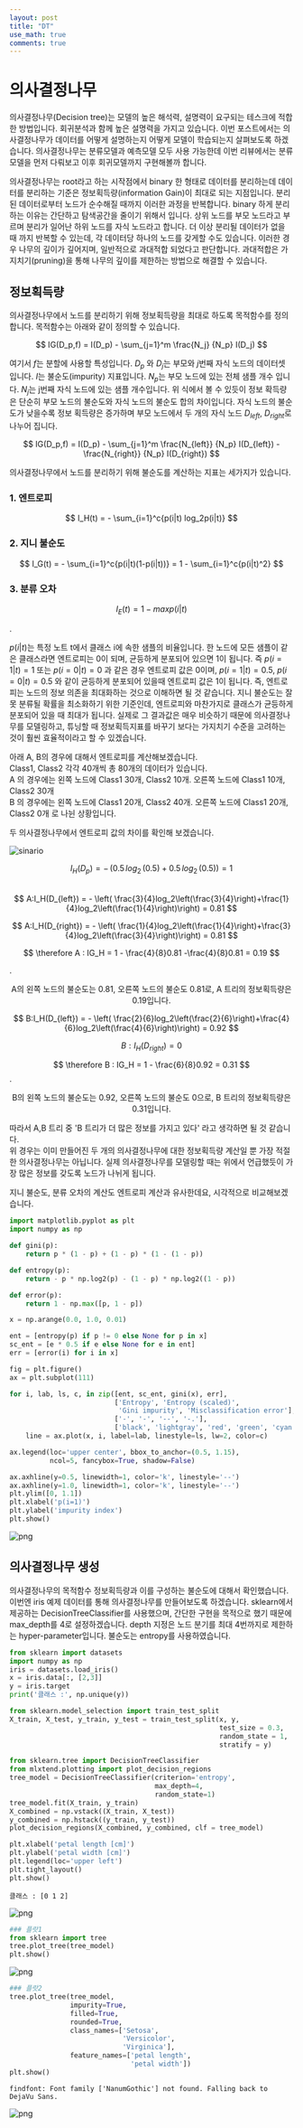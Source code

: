```yaml
---
layout: post
title: "DT"
use_math: true
comments: true
---
```


# 의사결정나무

의사결정나무(Decision tree)는 모델의 높은 해석력, 설명력이 요구되는 테스크에 적합한 방법입니다. 회귀분석과 함께 높은 설명력을 가지고 있습니다. 이번 포스트에서는 의사결정나무가 데이터를 어떻게 설명하는지 어떻게 모델이 학습되는지 살펴보도록 하겠습니다. 의사결정나무는 분류모델과 예측모델 모두 사용 가능한데 이번 리뷰에서는 분류 모델을 먼저 다뤄보고 이후 회귀모델까지 구현해볼까 합니다.

의사결정나무는 root라고 하는 시작점에서 binary 한 형태로 데이터를 분리하는데 데이터를 분리하는 기준은 정보획득량(information Gain)이 최대로 되는 지점입니다. 분리된 데이터로부터 노드가 순수해질 때까지 이러한 과정을 반복합니다. binary 하게 분리하는 이유는 간단하고 탐색공간을 줄이기 위해서 입니다. 상위 노드를 부모 노드라고 부르며 분리가 일어난 하위 노드를 자식 노드라고 합니다. 더 이상 분리될 데이터가 없을 때 까지 반복할 수 있는데, 각 데이터당 하나의 노드를 갖게할 수도 있습니다. 이러한 경우 나무의 깊이가 깊어지며, 일반적으로 과대적합 되었다고 판단합니다. 과대적합은 가지치기(pruning)을 통해 나무의 깊이를 제한하는 방법으로 해결할 수 있습니다. 


## 정보획득량

의사결정나무에서 노드를 분리하기 위해 정보획득량을 최대로 하도록 목적함수를 정의합니다. 목적함수는 아래와 같이 정의할 수 있습니다.

$$ IG(D_p,f) = I(D_p) - \sum_{j=1}^m \frac{N_j} {N_p} I(D_j) $$

여기서 $f$는 분할에 사용할 특성입니다. $D_p$ 와 $D_j$는 부모와 $j$번째 자식 노드의 데이터셋 입니다.  $I$는 불순도(impurity) 지표입니다. $N_p$는 부모 노드에 있는 전체 샘플 개수 입니다. $N_j$는 j번째 자식 노드에 있는 샘플 개수입니다. 위 식에서 볼 수 있듯이 정보 확득량은 단순히 부모 노드의 불순도와 자식 노드의 불순도 합의 차이입니다. 자식 노드의 불순도가 낮을수록 정보 획득량은 증가하며 부모 노드에서 두 개의 자식 노드 $D_{left}$, $D_{right}$로 나누어 집니다.

$$ IG(D_p,f) = I(D_p) - \sum_{j=1}^m \frac{N_{left}} {N_p} I(D_{left}) - \frac{N_{right}} {N_p} I(D_{right}) $$

의사결정나무에서 노드를 분리하기 위해 불순도를 계산하는 지표는 세가지가 있습니다. 

### 1. 엔트로피
$$ I_H(t) = - \sum_{i=1}^c{p(i|t) log_2p(i|t)} $$


### 2. 지니 불순도
$$ I_G(t) = - \sum_{i=1}^c{p(i|t)(1-p(i|t))} = 1 - \sum_{i=1}^c{p(i|t)^2}  $$


### 3. 분류 오차
$$ I_E(t) = 1 - max{p(i|t)} $$




\.


$p(i|t)$는 특정 노트 t에서 클래스 i에 속한 샘플의 비율입니다. 한 노드에 모든 샘플이 같은 클래스라면 엔트로피는 0이 되며, 균등하게 분포되어 있으면 1이 됩니다. 즉 $p(i = 1|t) = 1$ 또는 $p(i = 0|t) = 0$ 과 같은 경우 엔트로피 값은 0이며, $p(i = 1|t) = 0.5$, $p(i = 0|t) = 0.5$ 와 같이 균등하게 분포되어 있을때 엔트로피 값은 1이 됩니다. 즉, 엔트로피는 노드의 정보 의존을 최대화하는 것으로 이해하면 될 것 같습니다. 지니 불순도는 잘못 분류될 확률을 최소화하기 위한 기준인데, 엔트로피와 마찬가지로 클래스가 균등하게 분포되어 있을 때 최대가 됩니다. 실제로 그 결과값은 매우 비슷하기 때문에 의사결정나무를 모델링하고, 튜닝할 때 정보획득지표를 바꾸기 보다는 가지치기 수준을 고려하는 것이 훨씬 효율적이라고 할 수 있겠습니다.


아래 A, B의 경우에 대해서 엔트로피를 계산해보겠습니다.  
Class1, Class2 각각 40개씩 총 80개의 데이터가 있습니다.  
A 의 경우에는 왼쪽 노드에 Class1 30개, Class2 10개. 오른쪽 노드에 Class1 10개, Class2 30개  
B 의 경우에는 왼쪽 노드에 Class1 20개, Class2 40개. 오른쪽 노드에 Class1 20개, Class2 0개 로 나뉜 상황입니다. 

두 의사결정나무에서 엔트로피 값의 차이를 확인해 보겠습니다.

![sinario](sinario.png)

$$ I_H(D_p) = -\,(0.5\,log_2\,(0.5) + 0.5\,log_2\,(0.5)) = 1 $$  
$$ A:I_H(D_{left}) = - \left( \frac{3}{4}log_2\left(\frac{3}{4}\right)+\frac{1}{4}log_2\left(\frac{1}{4}\right)\right) = 0.81 $$  


$$ A:I_H(D_{right}) = - \left( \frac{1}{4}log_2\left(\frac{1}{4}\right)+\frac{3}{4}log_2\left(\frac{3}{4}\right)\right) = 0.81 $$  


$$ \therefore A : IG_H = 1 - \frac{4}{8}0.81 -\frac{4}{8}0.81 = 0.19 $$
  
.
<center> A의 왼쪽 노드의 불순도는 0.81, 오른쪽 노드의 불순도 0.81로, A 트리의 정보획득량은 0.19입니다. </center>

$$ B:I_H(D_{left}) = - \left( \frac{2}{6}log_2\left(\frac{2}{6}\right)+\frac{4}{6}log_2\left(\frac{4}{6}\right)\right) = 0.92 $$  

$$ B:I_H(D_{right}) = 0$$ 

$$ \therefore B : IG_H = 1 - \frac{6}{8}0.92 = 0.31 $$
.
<center> B의 왼쪽 노드의 불순도는 0.92, 오른쪽 노드의 불순도 0으로, B 트리의 정보획득량은 0.31입니다. </center>

따라서 A,B 트리 중 'B 트리가 더 많은 정보를 가지고 있다' 라고 생각하면 될 것 같습니다.  
위 경우는 이미 만들어진 두 개의 의사결정나무에 대한 정보획득량 계산일 뿐 가장 적절한 의사결정나무는 아닙니다. 실제 의사결정나무를 모델링할 때는 위에서 언급했듯이 가장 많은 정보를 갖도록 노드가 나뉘게 됩니다. 

지니 불순도, 분류 오차의 계산도 엔트로피 계산과 유사한데요, 시각적으로 비교해보겠습니다.


```python
import matplotlib.pyplot as plt
import numpy as np

def gini(p):
    return p * (1 - p) + (1 - p) * (1 - (1 - p))

def entropy(p):
    return - p * np.log2(p) - (1 - p) * np.log2((1 - p))

def error(p):
    return 1 - np.max([p, 1 - p])

x = np.arange(0.0, 1.0, 0.01)

ent = [entropy(p) if p != 0 else None for p in x]
sc_ent = [e * 0.5 if e else None for e in ent]
err = [error(i) for i in x]

fig = plt.figure()
ax = plt.subplot(111)

for i, lab, ls, c, in zip([ent, sc_ent, gini(x), err], 
                          ['Entropy', 'Entropy (scaled)', 
                           'Gini impurity', 'Misclassification error'],
                          ['-', '-', '--', '-.'],
                          ['black', 'lightgray', 'red', 'green', 'cyan']):
    line = ax.plot(x, i, label=lab, linestyle=ls, lw=2, color=c)

ax.legend(loc='upper center', bbox_to_anchor=(0.5, 1.15),
          ncol=5, fancybox=True, shadow=False)

ax.axhline(y=0.5, linewidth=1, color='k', linestyle='--')
ax.axhline(y=1.0, linewidth=1, color='k', linestyle='--')
plt.ylim([0, 1.1])
plt.xlabel('p(i=1)')
plt.ylabel('impurity index')
plt.show()
```


    
![png](output_5_0.png)
    


## 의사결정나무 생성

의사결정나무의 목적함수 정보획득량과 이를 구성하는 불순도에 대해서 확인했습니다. 
이번엔 iris 예제 데이터를 통해 의사결정나무를 만들어보도록 하겠습니다.
sklearn에서 제공하는 DecisionTreeClassifier를 사용했으며, 간단한 구현을 목적으로 했기 때문에 max_depth를 4로 설정하겠습니다. depth 지정은 노드 분기를 최대 4번까지로 제한하는 hyper-parameter입니다.  불순도는 entropy를 사용하였습니다.


```python
from sklearn import datasets
import numpy as np
iris = datasets.load_iris()
x = iris.data[:, [2,3]]
y = iris.target
print('클래스 :', np.unique(y))

from sklearn.model_selection import train_test_split
X_train, X_test, y_train, y_test = train_test_split(x, y,
                                                    test_size = 0.3,
                                                    random_state = 1,
                                                    stratify = y)

from sklearn.tree import DecisionTreeClassifier
from mlxtend.plotting import plot_decision_regions
tree_model = DecisionTreeClassifier(criterion='entropy',
                                    max_depth=4,
                                    random_state=1)
tree_model.fit(X_train, y_train)
X_combined = np.vstack((X_train, X_test))
y_combined = np.hstack((y_train, y_test))
plot_decision_regions(X_combined, y_combined, clf = tree_model)

plt.xlabel('petal length [cm]')
plt.ylabel('petal width [cm]')
plt.legend(loc='upper left')
plt.tight_layout()
plt.show()
```

    클래스 : [0 1 2]
    


    
![png](output_7_1.png)
    



```python
### 플랏1
from sklearn import tree
tree.plot_tree(tree_model)
plt.show()
```


    
![png](output_8_0.png)
    



```python
### 플랏2
tree.plot_tree(tree_model,
               impurity=True,
               filled=True,
               rounded=True,
               class_names=['Setosa',
                            'Versicolor',
                            'Virginica'],
               feature_names=['petal length',
                              'petal width'])
plt.show()
```

    findfont: Font family ['NanumGothic'] not found. Falling back to DejaVu Sans.
    


    
![png](output_9_1.png)
    

